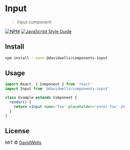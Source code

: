 # Input

> Input component

[![NPM](https://img.shields.io/npm/v/forms.svg)](https://www.npmjs.com/package/forms) [![JavaScript Style Guide](https://img.shields.io/badge/code_style-standard-brightgreen.svg)](https://standardjs.com)

## Install

```bash
npm install --save @davidwells/components-input
```

## Usage

```jsx
import React, { Component } from 'react'
import Input from '@davidwells/components-input'

class Example extends Component {
  render() {
    return <Input name='foo' placeholder='enter foo' />
  }
}
```

## License

MIT © [DavidWells](https://github.com/DavidWells)
